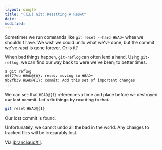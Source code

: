 ```yaml
---
layout: single
title: "(TIL) Git: Resetting A Reset"
date:
modified:
---
```


Sometimes we run commands like `git reset --hard HEAD~` when we shouldn't
have. We wish we could undo what we've done, but the commit we've *reset* is
gone forever. Or is it?

When bad things happen, `git-reflog` can often lend a hand. Using
`git-reflog`, we can find our way back to were we've been; to better times.

```bash
$ git reflog
00f77eb HEAD@{0}: reset: moving to HEAD~
9b2fb39 HEAD@{1}: commit: Add this set of important changes
...
```

We can see that `HEAD@{1}` references a time and place before we destroyed
our last commit. Let's fix things by resetting to that.

```bash
git reset HEAD@{1}
```

Our lost commit is found.

Unfortunately, we cannot undo all the bad in the world. Any changes to
tracked files will be irreparably lost.

Via [jbranchaud/til](https://github.com/jbranchaud/til).

